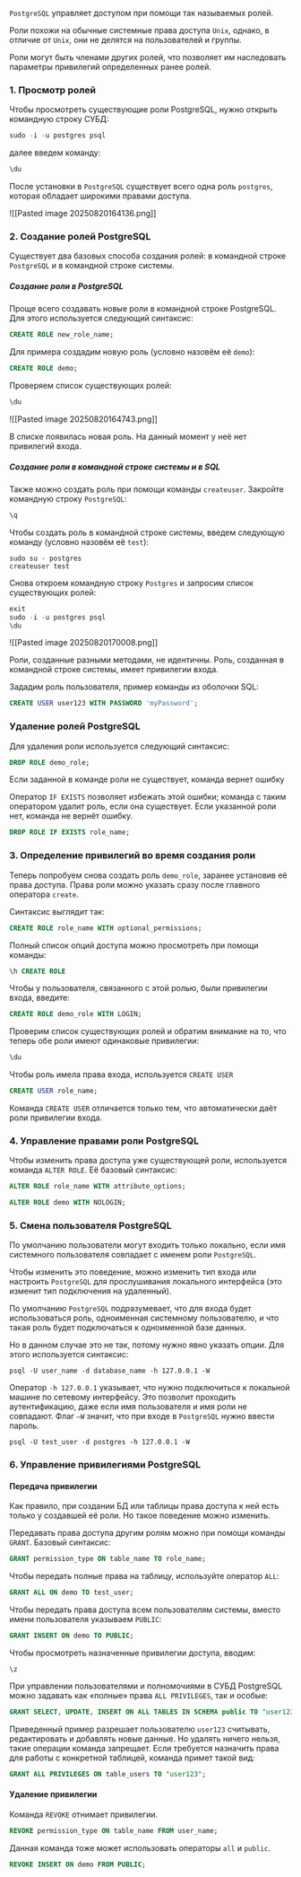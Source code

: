 
`PostgreSQL` управляет доступом при помощи так называемых ролей.

Роли похожи на обычные системные права доступа `Unix`, однако, в отличие от `Unix`, они не делятся на пользователей и группы.

Роли могут быть членами других ролей, что позволяет им наследовать параметры привилегий определенных ранее ролей.

### 1. Просмотр ролей

Чтобы просмотреть существующие роли PostgreSQL, нужно открыть командную строку СУБД:

```sql
sudo -i -u postgres psql
```

далее введем команду:

```sql
\du
```

После установки в `PostgreSQL` существует всего одна роль `postgres`, которая обладает широкими правами доступа.

![[Pasted image 20250820164136.png]]

### 2. Создание ролей PostgreSQL

Существует два базовых способа создания ролей: в командной строке `PostgreSQL` и в командной строке системы.

##### Создание роли в PostgreSQL

Проще всего создавать новые роли в командной строке PostgreSQL. Для этого используется следующий синтаксис:

```sql
CREATE ROLE new_role_name;
```

Для примера создадим новую роль (условно назовём её `demo`):

```sql
CREATE ROLE demo;
```

Проверяем список существующих ролей:

```sql
\du
```

![[Pasted image 20250820164743.png]]

В списке появилась новая роль. На данный момент у неё нет привилегий входа.

##### Создание роли в командной строке системы и в SQL

Также можно создать роль при помощи команды `createuser`. Закройте командную строку `PostgreSQL`:

```sql
\q
```

Чтобы создать роль в командной строке системы, введем следующую команду (условно назовём её `test`):

```shell
sudo su - postgres
createuser test
```

Снова откроем командную строку `Postgres` и запросим список существующих ролей:

```sql
exit
sudo -i -u postgres psql
\du
```

![[Pasted image 20250820170008.png]]

Роли, созданные разными методами, не идентичны. Роль, созданная в командной строке системы, имеет привилегии входа.

Зададим роль пользователя, пример команды из оболочки SQL:

```sql
CREATE USER user123 WITH PASSWORD 'myPassword';
```

### Удаление ролей PostgreSQL

Для удаления роли используется следующий синтаксис:

```sql
DROP ROLE demo_role;
```

Если заданной в команде роли не существует, команда вернет ошибку

Оператор `IF EXISTS` позволяет избежать этой ошибки; команда с таким оператором удалит роль, если она существует. Если указанной роли нет, команда не вернёт ошибку.

```sql
DROP ROLE IF EXISTS role_name;
```

### 3. Определение привилегий во время создания роли

Теперь попробуем снова создать роль `demo_role`, заранее установив её права доступа. Права роли можно указать сразу после главного оператора `create`.

Синтаксис выглядит так:

```sql
CREATE ROLE role_name WITH optional_permissions;
```

Полный список опций доступа можно просмотреть при помощи команды:

```sql
\h CREATE ROLE
```

Чтобы у пользователя, связанного с этой ролью, были привилегии входа, введите:

```sql
CREATE ROLE demo_role WITH LOGIN;
```

Проверим список существующих ролей и обратим внимание на то, что теперь обе роли имеют одинаковые привилегии:

```sql
\du
```

Чтобы роль имела права входа, используется `CREATE USER`

```sql
CREATE USER role_name;
```

Команда `CREATE USER` отличается только тем, что автоматически даёт роли привилегии входа.

### 4. Управление правами роли PostgreSQL

Чтобы изменить права доступа уже существующей роли, используется команда `ALTER ROLE`. Её базовый синтаксис:

```sql
ALTER ROLE role_name WITH attribute_options;
```

```sql
ALTER ROLE demo WITH NOLOGIN;
```

### 5. Смена пользователя PostgreSQL

По умолчанию пользователи могут входить только локально, если имя системного пользователя совпадает с именем роли `PostgreSQL`.

Чтобы изменить это поведение, можно изменить тип входа или настроить `PostgreSQL` для прослушивания локального интерфейса (это изменит тип подключения на удаленный).

По умолчанию `PostgreSQL` подразумевает, что для входа будет использоваться роль, одноименная системному пользователю, и что такая роль будет подключаться к одноименной базе данных.

Но в данном случае это не так, потому нужно явно указать опции. Для этого используется синтаксис:

```shell
psql -U user_name -d database_name -h 127.0.0.1 -W
```

Оператор `-h 127.0.0.1` указывает, что нужно подключиться к локальной машине по сетевому интерфейсу. Это позволит проходить аутентификацию, даже если имя пользователя и имя роли не совпадают. Флаг `–W` значит, что при входе в `PostgreSQL` нужно ввести пароль.

```shell
psql -U test_user -d postgres -h 127.0.0.1 -W
```

### 6. Управление привилегиями PostgreSQL

#### Передача привилегии

Как правило, при создании БД или таблицы права доступа к ней есть только у создавшей её роли. Но такое поведение можно изменить.

Передавать права доступа другим ролям можно при помощи команды `GRANT`. Базовый синтаксис:

```sql
GRANT permission_type ON table_name TO role_name;
```

Чтобы передать полные права на таблицу, используйте оператор `ALL`:

```sql
GRANT ALL ON demo TO test_user;
```

Чтобы передать права доступа всем пользователям системы, вместо имени пользователя указываем `PUBLIC`:

```sql
GRANT INSERT ON demo TO PUBLIC;
```

Чтобы просмотреть назначенные привилегии доступа, вводим:

```shell
\z
```

При управлении пользователями и полномочиями в СУБД PostgreSQL можно задавать как «полные» права `ALL PRIVILEGES`, так и особые:

```sql
GRANT SELECT, UPDATE, INSERT ON ALL TABLES IN SCHEMA public TO "user123";
```

Приведенный пример разрешает пользователю `user123` считывать, редактировать и добавлять новые данные. Но удалять ничего нельзя, такие операции команда запрещает. Если требуется назначить права для работы с конкретной таблицей, команда примет такой вид:

```sql
GRANT ALL PRIVILEGES ON table_users TO "user123";
```

#### Удаление привилегии

Команда `REVOKE` отнимает привилегии.

```sql
REVOKE permission_type ON table_name FROM user_name;
```

Данная команда тоже может использовать операторы `all` и `public`.

```sql
REVOKE INSERT ON demo FROM PUBLIC;
```


